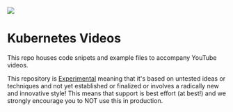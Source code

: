 ![](https://img.shields.io/badge/Stability-Experimental-red.svg)

# Kubernetes Videos
This repo houses code snipets and example files to accompany YouTube videos.

This repository is [Experimental](https://github.com/packethost/standards/blob/master/experimental-statement.md) meaning that it's based on untested ideas or techniques and not yet established or finalized or involves a radically new and innovative style! This means that support is best effort (at best!) and we strongly encourage you to NOT use this in production.

